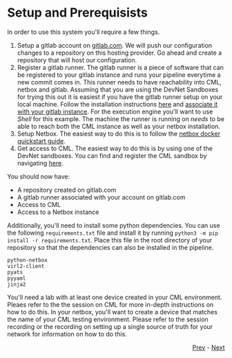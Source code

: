 # Setup and Prerequisists

In order to use this system you'll require a few things.

1. Setup a gitlab account on [gitlab.com](https://gitlab.com). We will push our configuration changes to a repository on this hosting provider. Go ahead and create a repository that will host our configuration.
2. Register a gitlab runner. The gitlab runner is a piece of software that can be registered to your gitlab instance and runs your pipeline everytime a new commit comes in. This runner needs to have reachability into CML, netbox and gitlab. Assuming that you are using the DevNet Sandboxes for trying this out it is easiest if you have the gitlab runner setup on your local machine. Follow the installation instructions [here](https://docs.gitlab.com/runner/install/index.html) and [associate it with your gitlab instance](https://docs.gitlab.com/runner/register/). For the execution engine you'll want to use *Shell* for this example. The machine the runner is running on *needs* to be able to reach both the CML instance as well as your netbox installation.
3. Setup Netbox. The easiest way to do this is to follow the [netbox docker quickstart guide](https://github.com/netbox-community/netbox-docker). 
4. Get access to CML. The easiest way to do this is by using one of the DevNet sandboxes. You can find and register the CML sandbox by navigating [here](https://devnetsandbox.cisco.com/RM/Diagram/Index/45100600-b413-4471-b28e-b014eb824555?diagramType=Topology).

You should now have:

* A repository created on gitlab.com
* A gitlab runner associated with your account on gitlab.com
* Access to CML
* Access to a Netbox instance

Additionally, you'll need to install some python dependencies. You can use the following `requirements.txt` file and install it by running `python3 -m pip install -r requirements.txt`. Place this file in the root directory of your repository so that the dependencies can also be installed in the pipeline.

```
python-netbox
virl2-client
pyats
pyyaml
jinja2
```

You'll need a lab with at least one device created in your CML environment. Pleaes refer to the the session on CML for more in-depth instructions on how to do this. In your netbox, you'll want to create a device that matches the name of your CML testing environment. Please refer to the session recording or the recording on setting up a single source of truth for your network for information on how to do this. 

<div align="right">
   
   [Prev](../../Readme.md) - [Next](../02_building_templates/Readme.md)
</div>